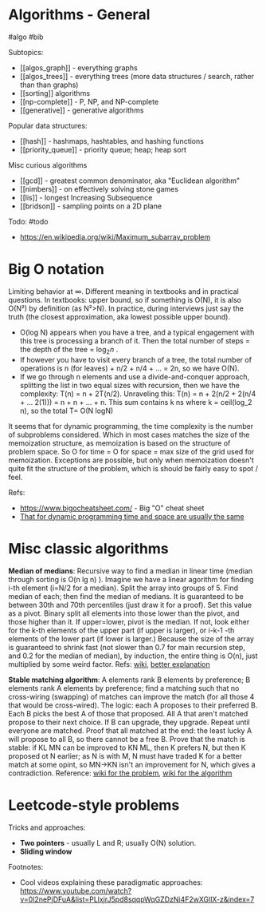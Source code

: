 # Algorithms - General
#algo #bib

Subtopics:
* [[algos_graph]] - everything graphs
* [[algos_trees]] - everything trees (more data structures / search, rather than than graphs)
* [[sorting]] algorithms
* [[np-complete]] - P, NP, and NP-complete
* [[generative]] - generative algorithms

Popular data structures:
* [[hash]] - hashmaps, hashtables, and hashing functions
* [[priority_queue]] - priority queue; heap; heap sort

Misc curious algorithms
* [[gcd]] - greatest common denominator, aka "Euclidean algorithm"
* [[nimbers]] - on effectively solving stone games
* [[lis]] - longest Increasing Subsequence
* [[bridson]] - sampling points on a 2D plane

Todo: #todo
* https://en.wikipedia.org/wiki/Maximum_subarray_problem

# Big O notation
Limiting behavior at ∞. Different meaning in textbooks and in practical questions. In textbooks: upper bound, so if something is O(N), it is also O(N²) by definition (as N²>N). In practice, during interviews just say the truth (the closest approximation, aka lowest possible upper bound). 

* O(log N) appears when you have a tree, and a typical engagement with this tree is processing a branch of it. Then the total number of steps = the depth of the tree = $\log_2 n$ . 
* If however you have to visit every branch of a tree, the total number of operations is n (for leaves) + n/2 + n/4 + ... = 2n, so we have O(N).
* If we go through n elements and use a divide-and-conquer approach, splitting the list in two equal sizes with recursion, then we have the complexity: T(n) = n + 2T(n/2). Unraveling this: T(n) = n + 2(n/2 + 2(n/4 + ... 2(1))) = n + n +  ... + n. This sum contains k ns where k = ceil(log_2 n), so the total T= O(N logN)

It seems that for dynamic programming, the time complexity is the number of subproblems considered. Which in most cases matches the size of the memoization structure, as memoization is based on the structure of problem space. So O for time = O for space = max size of the grid used for memoization. Exceptions are possible, but only when memoization doesn't quite fit the structure of the problem, which is should be fairly easy to spot / feel.

Refs:
* https://www.bigocheatsheet.com/ - Big "O" cheat sheet
* [That for dynamic programming time and space are usually the same](http://www.fairlynerdy.com/dynamic-programming-time-complexity/)

# Misc classic algorithms

**Median of medians**: Recursive way to find a median in linear time (median through sorting is O(n lg n) ). Imagine we have a linear agorithm for finding i-th element (i=N/2 for a median). Split the array into groups of 5. Find median of each; then find the median of medians. It is guaranteed to be between 30th and 70th percentiles (just draw it for a proof). Set this value as a pivot. Binary split all elements into those lower than the pivot, and those higher than it. If upper=lower, pivot is the median. If not, look either for the k-th elements of the upper part (if upper is larger), or i-k-1 -th elements of the lower part (if lower is larger.)  Because the size of the array is guaranteed to shrink fast (not slower than 0.7 for main recursion step, and 0.2 for the median of median), by induction, the entire thing is O(n), just multiplied by some weird factor. Refs: [wiki](https://en.wikipedia.org/wiki/Median_of_medians), [better explanation](https://www.austinrochford.com/posts/2013-10-28-median-of-medians.html)

**Stable matching algorithm**: A elements rank B elements by preference; B elements rank A elements by preference; find a matching such that no cross-wiring (swapping) of matches can improve the match (for all those 4 that would be cross-wired). The logic: each A proposes to their preferred B. Each B picks the best A of those that proposed. All A that aren't matched propose to their next choice. If B can upgrade, they upgrade. Repeat until everyone are matched. Proof that all matched at the end: the least lucky A will propose to all B, so there cannot be a free B. Prove that the match is stable: if KL MN can be improved to KN ML, then K prefers N, but then K proposed ot N earlier; as N is with M, N must have traded K for a better match at some opint, so MN→KN isn't an improvement for N, which gives a contradiction. Reference: [wiki for the problem](https://en.wikipedia.org/wiki/Stable_marriage_problem), [wiki for the algorithm](https://en.wikipedia.org/wiki/Gale%E2%80%93Shapley_algorithm)

# Leetcode-style problems

Tricks and approaches:
* **Two pointers** - usually L and R; usually O(N) solution.
* **Sliding window**

Footnotes:
* Cool videos explaining these paradigmatic approaches: https://www.youtube.com/watch?v=0l2nePjDFuA&list=PLlxjrJ5pd8sqqpWqGZDzNi4F2wXGllX-z&index=7